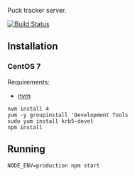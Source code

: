 Puck tracker server.

[![Build Status](https://travis-ci.org/AustralianSynchrotron/pucktracker-server.svg?branch=master)](https://travis-ci.org/AustralianSynchrotron/pucktracker-server)

## Installation

### CentOS 7

Requirements:

* [nvm](https://github.com/creationix/nvm)

```
nvm install 4
yum -y groupinstall 'Development Tools
sudo yum install krb5-devel
npm install
```

## Running

```
NODE_ENV=production npm start
```
